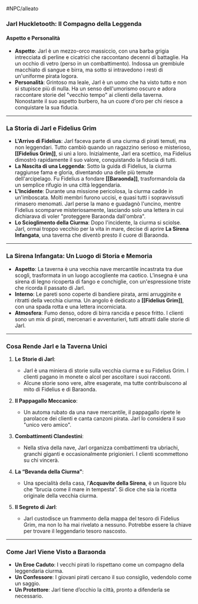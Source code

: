 #NPC/alleato
### **Jarl Huckletooth: Il Compagno della Leggenda**

#### **Aspetto e Personalità**
- **Aspetto**: Jarl è un mezzo-orco massiccio, con una barba grigia intrecciata di perline e cicatrici che raccontano decenni di battaglie. Ha un occhio di vetro (perso in un combattimento). Indossa un grembiule macchiato di sangue e birra, ma sotto si intravedono i resti di un'uniforme pirata logora.
- **Personalità**: Grintoso ma leale, Jarl è un uomo che ha visto tutto e non si stupisce più di nulla. Ha un senso dell'umorismo oscuro e adora raccontare storie del "vecchio tempo" ai clienti della taverna. Nonostante il suo aspetto burbero, ha un cuore d'oro per chi riesce a conquistare la sua fiducia.

---

### **La Storia di Jarl e Fidelius Grim**
- **L'Arrivo di Fidelius**: Jarl faceva parte di una ciurma di pirati temuti, ma non leggendari. Tutto cambiò quando un ragazzino serioso e misterioso, **[[Fidelius Grim]]**, si unì a loro. Inizialmente, Jarl era scettico, ma Fidelius dimostrò rapidamente il suo valore, conquistando la fiducia di tutti.
- **La Nascita di una Leggenda**: Sotto la guida di Fidelius, la ciurma raggiunse fama e gloria, diventando una delle più temute dell'arcipelago. Fu Fidelius a fondare **[[Baraonda]]**, trasformandola da un semplice rifugio in una città leggendaria.
- **L'Incidente**: Durante una missione pericolosa, la ciurma cadde in un'imboscata. Molti membri furono uccisi, e quasi tutti i sopravvissuti rimasero menomati. Jarl perse la mano e guadagnò l'uncino, mentre Fidelius scomparve misteriosamente, lasciando solo una lettera in cui dichiarava di voler "proteggere Baraonda dall'ombra".
- **Lo Scioglimento della Ciurma**: Dopo l'incidente, la ciurma si sciolse. Jarl, ormai troppo vecchio per la vita in mare, decise di aprire **La Sirena Infangata**, una taverna che diventò presto il cuore di Baraonda.

---

### **La Sirena Infangata: Un Luogo di Storia e Memoria**
- **Aspetto**: La taverna è una vecchia nave mercantile incastrata tra due scogli, trasformata in un luogo accogliente ma caotico. L’insegna è una sirena di legno ricoperta di fango e conchiglie, con un'espressione triste che ricorda il passato di Jarl.
- **Interno**: Le pareti sono coperte di bandiere pirata, armi arrugginite e ritratti della vecchia ciurma. Un angolo è dedicato a **[[Fidelius Grim]]**, con una spada rotta e una lettera incorniciata.
- **Atmosfera**: Fumo denso, odore di birra rancida e pesce fritto. I clienti sono un mix di pirati, mercenari e avventurieri, tutti attratti dalle storie di Jarl.

---

### **Cosa Rende Jarl e la Taverna Unici**
1. **Le Storie di Jarl**:  
   - Jarl è una miniera di storie sulla vecchia ciurma e su Fidelius Grim. I clienti pagano in monete o alcol per ascoltare i suoi racconti.  
   - Alcune storie sono vere, altre esagerate, ma tutte contribuiscono al mito di Fidelius e di Baraonda.  

2. **Il Pappagallo Meccanico**:  
   - Un automa rubato da una nave mercantile, il pappagallo ripete le parolacce dei clienti e canta canzoni pirata. Jarl lo considera il suo "unico vero amico".  

3. **Combattimenti Clandestini**:  
   - Nella stiva della nave, Jarl organizza combattimenti tra ubriachi, granchi giganti e occasionalmente prigionieri. I clienti scommettono su chi vincerà.  

4. **La “Bevanda della Ciurma”**:  
   - Una specialità della casa, l’**Acquavite della Sirena**, è un liquore blu che “brucia come il mare in tempesta”. Si dice che sia la ricetta originale della vecchia ciurma.  

5. **Il Segreto di Jarl**:  
   - Jarl custodisce un frammento della mappa del tesoro di Fidelius Grim, ma non lo ha mai rivelato a nessuno. Potrebbe essere la chiave per trovare il leggendario tesoro nascosto.  

---

### **Come Jarl Viene Visto a Baraonda**
- **Un Eroe Caduto**: I vecchi pirati lo rispettano come un compagno della leggendaria ciurma.  
- **Un Confessore**: I giovani pirati cercano il suo consiglio, vedendolo come un saggio.  
- **Un Protettore**: Jarl tiene d’occhio la città, pronto a difenderla se necessario.  
